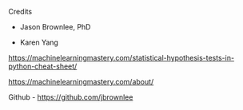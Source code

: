  Credits

* Jason Brownlee, PhD

* Karen Yang

https://machinelearningmastery.com/statistical-hypothesis-tests-in-python-cheat-sheet/




https://machinelearningmastery.com/about/

Github -  https://github.com/jbrownlee


